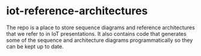 # iot-reference-architectures
The repo is a place to store sequence diagrams and reference architectures that we refer to in IoT presentations. It also contains code that generates some of the sequence and architecture diagrams programmatically so they can be kept up to date.
